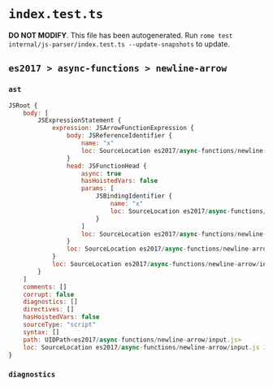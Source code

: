 # `index.test.ts`

**DO NOT MODIFY**. This file has been autogenerated. Run `rome test internal/js-parser/index.test.ts --update-snapshots` to update.

## `es2017 > async-functions > newline-arrow`

### `ast`

```javascript
JSRoot {
	body: [
		JSExpressionStatement {
			expression: JSArrowFunctionExpression {
				body: JSReferenceIdentifier {
					name: "x"
					loc: SourceLocation es2017/async-functions/newline-arrow/input.js 2:5-2:6 (x)
				}
				head: JSFunctionHead {
					async: true
					hasHoistedVars: false
					params: [
						JSBindingIdentifier {
							name: "x"
							loc: SourceLocation es2017/async-functions/newline-arrow/input.js 2:0-2:1 (x)
						}
					]
					loc: SourceLocation es2017/async-functions/newline-arrow/input.js 1:0-2:4
				}
				loc: SourceLocation es2017/async-functions/newline-arrow/input.js 1:0-2:6
			}
			loc: SourceLocation es2017/async-functions/newline-arrow/input.js 1:0-2:6
		}
	]
	comments: []
	corrupt: false
	diagnostics: []
	directives: []
	hasHoistedVars: false
	sourceType: "script"
	syntax: []
	path: UIDPath<es2017/async-functions/newline-arrow/input.js>
	loc: SourceLocation es2017/async-functions/newline-arrow/input.js 1:0-3:0
}
```

### `diagnostics`

```

```
